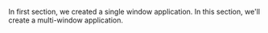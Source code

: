 In first section, we created a single window application. In this section, we'll create a multi-window application.
